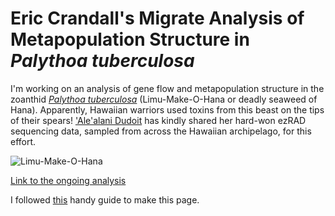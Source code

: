 # Eric Crandall's Migrate Analysis of Metapopulation Structure in *Palythoa tuberculosa*

I'm working on an analysis of gene flow and metapopulation structure in the zoanthid [*Palythoa tuberculosa*](http://www.marinespecies.org/aphia.php?p=taxdetails&id=220520) (Limu-Make-O-Hana or deadly seaweed of Hana). Apparently, Hawaiian warriors used toxins from this beast on the tips of their spears!  ['Ale'alani Dudoit](http://tobolab.org/people/graduate-students/alealani-dudoit/) has kindly shared her hard-won ezRAD sequencing data, sampled from across the Hawaiian archipelago, for this effort.

![Limu-Make-O-Hana](https://upload.wikimedia.org/wikipedia/commons/3/37/Palythoa_tuberculosa-2.jpg)


[Link to the ongoing analysis](Ptuberculosa_migrate.nb.html)















I followed [this](https://nicolas-van.github.io/easy-markdown-to-github-pages/) handy guide to make this page.